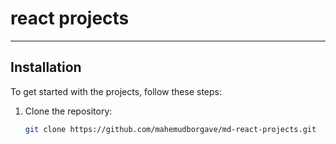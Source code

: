 # react projects


---

## Installation

To get started with the projects, follow these steps:

1. Clone the repository:
   ```bash
   git clone https://github.com/mahemudborgave/md-react-projects.git
